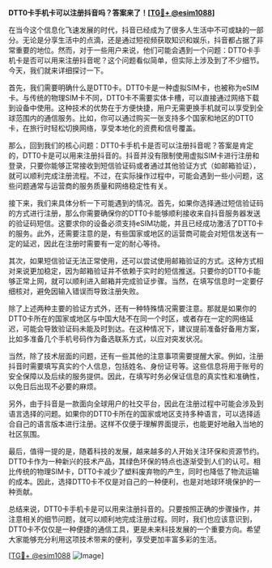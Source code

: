 **DTT0卡手机卡可以注册抖音吗？答案来了！[[TG💪+ @esim1088](https://t.me/s/esim1088)]**

在当今这个信息化飞速发展的时代，抖音已经成为了很多人生活中不可或缺的一部分。无论是分享生活中的点滴，还是通过短视频获取知识和娱乐，抖音都占据了非常重要的地位。然而，对于一些用户来说，他们可能会遇到一个问题：DTT0卡手机卡是否可以用来注册抖音呢？这个问题看似简单，但实际上涉及到了不少细节。今天，我们就来详细探讨一下。

首先，我们需要明确什么是DTT0卡。DTT0卡是一种虚拟SIM卡，也被称为eSIM卡。与传统的物理SIM卡不同，DTT0卡不需要实体卡槽，可以直接通过网络下载到设备中使用。这种技术的优势在于方便快捷，用户无需更换手机就可以享受到全球范围内的通信服务。比如，你可以通过购买一张支持多个国家和地区的DTT0卡，在旅行时轻松切换网络，享受本地化的资费和信号覆盖。

那么，回到我们的核心问题：DTT0卡手机卡是否可以注册抖音呢？答案是肯定的，DTT0卡是可以用来注册抖音的。抖音并没有限制使用虚拟SIM卡进行注册和登录，只要你能够正常接收到短信验证码或者通过其他验证方式（如邮箱验证），就可以顺利完成注册流程。不过，在实际操作过程中，可能会遇到一些小问题，这些问题通常与运营商的服务质量和网络稳定性有关。

接下来，我们来具体分析一下可能遇到的情况。首先，如果你选择通过短信验证码的方式进行注册，那么你需要确保你的DTT0卡能够顺利接收来自抖音服务器发送的验证码短信。这要求你的设备必须支持eSIM功能，并且已经成功激活了DTT0卡的服务。此外，还需要注意的是，有些国家或地区的运营商可能会对短信发送有一定的延迟，因此在注册时需要有一定的耐心等待。

其次，如果短信验证无法正常使用，还可以尝试使用邮箱验证的方式。这种方式相对来说更加稳定，因为邮箱验证并不依赖于实时的短信推送。只要你的DTT0卡能够正常上网，就可以顺利进入邮箱并完成验证步骤。当然，在填写信息时一定要仔细核对，避免因输入错误而导致注册失败。

除了上述两种主要的验证方式外，还有一种特殊情况需要注意。那就是如果你的DTT0卡所在的国家或地区与中国大陆不在同一个时区，或者存在一定的网络延迟，可能会导致验证码未能及时到达。在这种情况下，建议提前准备好备用方案，比如多准备几个手机号码作为备选联系方式，以应对突发状况。

当然，除了技术层面的问题，还有一些其他的注意事项需要提醒大家。例如，注册抖音时需要填写真实的个人信息，包括姓名、身份证号等。这些信息将用于账号的安全保障以及后续的服务提供。因此，在填写时务必保证信息的真实性和准确性，以免日后出现不必要的麻烦。

另外，由于抖音是一款面向全球用户的社交平台，因此在注册过程中可能会涉及到语言选择的问题。如果你的DTT0卡所在的国家或地区支持多种语言，可以选择适合自己的语言版本进行注册。这样不仅便于理解界面提示，也能更好地融入当地的社区氛围。

最后，值得一提的是，随着科技的发展，越来越多的人开始关注环保和资源节约。DTT0卡作为一种新兴的技术产品，其绿色环保的特点也逐渐受到人们的认可。相比传统的物理SIM卡，DTT0卡减少了塑料废弃物的产生，同时也降低了物流运输的成本。因此，选择DTT0卡不仅是对自己的一种便利，也是对地球环境保护的一种贡献。

总结来说，DTT0卡手机卡是可以用来注册抖音的。只要按照正确的步骤操作，并注意相关的细节问题，就可以顺利地完成注册过程。同时，我们也应该意识到，DTT0卡不仅仅是一种便捷的通信工具，更是未来科技发展的一个重要方向。希望大家能够充分利用这项技术带来的便利，享受更加丰富多彩的生活。

[[TG💪+ @esim1088](https://t.me/s/esim1088) ![Image](https://i.postimg.cc/4NQfJmqS/Snipaste-2025-05-13-00-14-12.png)]
